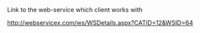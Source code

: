 Link to the web-service which client works with

http://webservicex.com/ws/WSDetails.aspx?CATID=12&WSID=64
